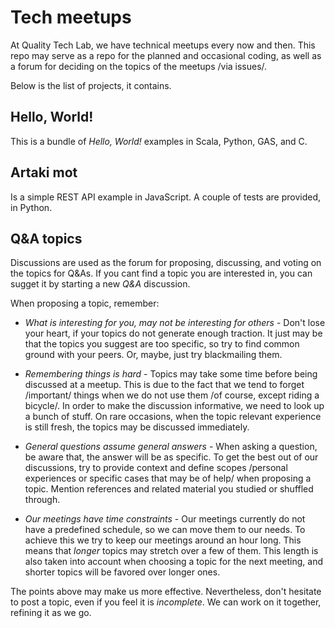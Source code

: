 # Tech meetups

At Quality Tech Lab, we have technical meetups every now and then. This repo may serve as a repo for the planned and occasional coding, as well as a forum for deciding on the topics of the meetups /via issues/.

Below is the list of projects, it contains.

## Hello, World!

This is a bundle of _Hello, World!_ examples in Scala, Python, GAS, and C.

## Artaki mot

Is a simple REST API example in JavaScript. A couple of tests are provided, in Python.

## Q&A topics

Discussions are used as the forum for proposing, discussing, and voting on the topics for Q&As. If you cant find a topic you are interested in, you can sugget it by starting a new _Q&A_ discussion.

When proposing a topic, remember:

* _What is interesting for you, may not be interesting for others_ - Don't lose your heart, if your topics do not generate enough traction. It just may be that the topics you suggest are too specific, so try to find common ground with your peers. Or, maybe, just try blackmailing them.

* _Remembering things is hard_ - Topics may take some time before being discussed at a meetup. This is due to the fact that we tend to forget /important/ things when we do not use them /of course, except riding a bicycle/. In order to make the discussion informative, we need to look up a bunch of stuff. On rare occasions, when the topic relevant experience is still fresh, the topics may be discussed immediately.

* _General questions assume general answers_ - When asking a question, be aware that, the answer will be as specific. To get the best out of our discussions, try to provide context and define scopes /personal experiences or specific cases that may be of help/ when proposing a topic. Mention references and related material you studied or shuffled through.

* _Our meetings have time constraints_ - Our meetings currently do not have a predefined schedule, so we can move them to our needs. To achieve this we try to keep our meetings around an hour long. This means that _longer_ topics may stretch over a few of them. This length is also taken into account when choosing a topic for the next meeting, and shorter topics will be favored over longer ones.

The points above may make us more effective. Nevertheless, don't hesitate to post a topic, even if you feel it is _incomplete_. We can work on it together, refining it as we go.
